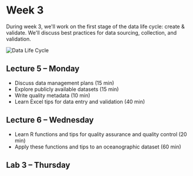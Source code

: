 # Week 3
During week 3, we'll work on the first stage of the data life cycle: create & validate. We'll discuss best practices for data sourcing, collection, and validation.

![Data Life Cycle](data_lifecycle_edit)

## Lecture 5 – Monday
- Discuss data management plans (15 min)
- Explore publicly available datasets (15 min)
- Write quality metadata (10 min)
- Learn Excel tips for data entry and validation (40 min)

## Lecture 6 – Wednesday
- Learn R functions and tips for quality assurance and quality control (20 min)
- Apply these functions and tips to an oceanographic dataset (60 min)

## Lab 3 – Thursday
